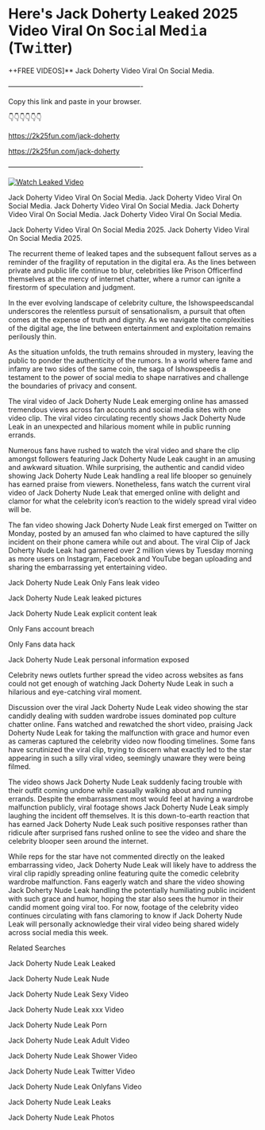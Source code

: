 # Here's Jack Doherty Leaked 2025 Video Viral On Soc𝚒al Med𝚒a (Tw𝚒tter)

++FREE VIDEOS]** Jack Doherty Video Viral On Social Media.

———————————————————-

Copy this link and paste in your browser.

👇👇👇👇👇👇

https://2k25fun.com/jack-doherty

https://2k25fun.com/jack-doherty

———————————————————-

[![Watch Leaked Video](https://miro.medium.com/v2/resize:fit:828/format:webp/1*cilzJN44JGOrTw9NJCrNHA.gif "Watch Leaked Video")](https://2k25fun.com/jack-doherty)

Jack Doherty Video Viral On Social Media. Jack Doherty Video Viral On Social Media. Jack Doherty Video Viral On Social Media. Jack Doherty Video Viral On Social Media. Jack Doherty Video Viral On Social Media.

Jack Doherty Video Viral On Social Media 2025. Jack Doherty Video Viral On Social Media 2025.

The recurrent theme of leaked tapes and the subsequent fallout serves as a reminder of the fragility of reputation in the digital era. As the lines between private and public life continue to blur, celebrities like Prison Officerfind themselves at the mercy of internet chatter, where a rumor can ignite a firestorm of speculation and judgment.

In the ever evolving landscape of celebrity culture, the Ishowspeedscandal underscores the relentless pursuit of sensationalism, a pursuit that often comes at the expense of truth and dignity. As we navigate the complexities of the digital age, the line between entertainment and exploitation remains perilously thin.

As the situation unfolds, the truth remains shrouded in mystery, leaving the public to ponder the authenticity of the rumors. In a world where fame and infamy are two sides of the same coin, the saga of Ishowspeedis a testament to the power of social media to shape narratives and challenge the boundaries of privacy and consent.

The viral video of Jack Doherty Nude Leak emerging online has amassed tremendous views across fan accounts and social media sites with one video clip. The viral video circulating recently shows Jack Doherty Nude Leak in an unexpected and hilarious moment while in public running errands.

Numerous fans have rushed to watch the viral video and share the clip amongst followers featuring Jack Doherty Nude Leak caught in an amusing and awkward situation. While surprising, the authentic and candid video showing Jack Doherty Nude Leak handling a real life blooper so genuinely has earned praise from viewers. Nonetheless, fans watch the current viral video of Jack Doherty Nude Leak that emerged online with delight and clamor for what the celebrity icon’s reaction to the widely spread viral video will be.

The fan video showing Jack Doherty Nude Leak first emerged on Twitter on Monday, posted by an amused fan who claimed to have captured the silly incident on their phone camera while out and about. The viral Clip of Jack Doherty Nude Leak had garnered over 2 million views by Tuesday morning as more users on Instagram, Facebook and YouTube began uploading and sharing the embarrassing yet entertaining video.

Jack Doherty Nude Leak Only Fans leak video

Jack Doherty Nude Leak leaked pictures

Jack Doherty Nude Leak explicit content leak

Only Fans account breach

Only Fans data hack

Jack Doherty Nude Leak personal information exposed

Celebrity news outlets further spread the video across websites as fans could not get enough of watching Jack Doherty Nude Leak in such a hilarious and eye-catching viral moment.

Discussion over the viral Jack Doherty Nude Leak video showing the star candidly dealing with sudden wardrobe issues dominated pop culture chatter online. Fans watched and rewatched the short video, praising Jack Doherty Nude Leak for taking the malfunction with grace and humor even as cameras captured the celebrity video now flooding timelines. Some fans have scrutinized the viral clip, trying to discern what exactly led to the star appearing in such a silly viral video, seemingly unaware they were being filmed.

The video shows Jack Doherty Nude Leak suddenly facing trouble with their outfit coming undone while casually walking about and running errands. Despite the embarrassment most would feel at having a wardrobe malfunction publicly, viral footage shows Jack Doherty Nude Leak simply laughing the incident off themselves. It is this down-to-earth reaction that has earned Jack Doherty Nude Leak such positive responses rather than ridicule after surprised fans rushed online to see the video and share the celebrity blooper seen around the internet.

While reps for the star have not commented directly on the leaked embarrassing video, Jack Doherty Nude Leak will likely have to address the viral clip rapidly spreading online featuring quite the comedic celebrity wardrobe malfunction. Fans eagerly watch and share the video showing Jack Doherty Nude Leak handling the potentially humiliating public incident with such grace and humor, hoping the star also sees the humor in their candid moment going viral too. For now, footage of the celebrity video continues circulating with fans clamoring to know if Jack Doherty Nude Leak will personally acknowledge their viral video being shared widely across social media this week.

Related Searches

Jack Doherty Nude Leak Leaked

Jack Doherty Nude Leak Nude

Jack Doherty Nude Leak Sexy Video

Jack Doherty Nude Leak xxx Video

Jack Doherty Nude Leak Porn

Jack Doherty Nude Leak Adult Video

Jack Doherty Nude Leak Shower Video

Jack Doherty Nude Leak Twitter Video

Jack Doherty Nude Leak Onlyfans Video

Jack Doherty Nude Leak Leaks

Jack Doherty Nude Leak Photos